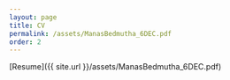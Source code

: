 ```yaml
---
layout: page
title: CV
permalink: /assets/ManasBedmutha_6DEC.pdf
order: 2
---
```


[Resume]({{ site.url }}/assets/ManasBedmutha_6DEC.pdf)
